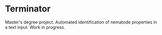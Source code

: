 # Terminator
Master's degree project. Automated identification of nematode properties in a text input. Work in progress. 

